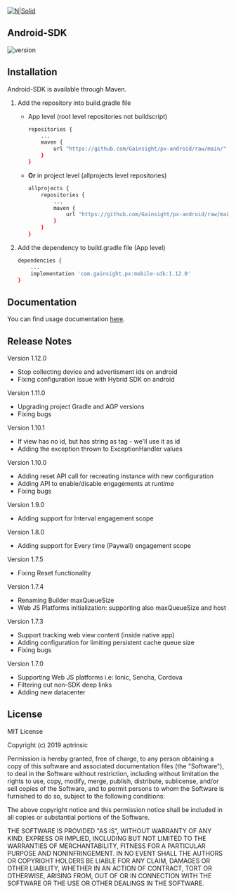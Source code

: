 [![N|Solid](https://app-dev.aptrinsic.com/home/gainsight-px-logo.svg)](https://app.aptrinsic.com)

## Android-SDK

![version](https://img.shields.io/badge/version-1.12.0-green.svg)

## Installation
Android-SDK is available through Maven.

1. Add the repository into build.gradle file
	* App level (root level repositories not buildscript)
		
		```sh
		repositories {
		    ...
		    maven {
		        url "https://github.com/Gainsight/px-android/raw/main/"
		    }
		}
		```
	* **Or** in project level (allprojects level repositories)

		```sh
		allprojects {
		    repositories {
		        ...
		        maven {
			        url "https://github.com/Gainsight/px-android/raw/main/"
			    }
		    }
		}
		```

2. Add the dependency to build.gradle file (App level)

	```sh
	dependencies {
	    ...
	    implementation 'com.gainsight.px:mobile-sdk:1.12.0'
	}
	```
	
## Documentation

You can find usage documentation [here](https://support.gainsight.com/PX/Mobile/Mobile_Platforms).

## Release Notes

Version 1.12.0

* Stop collecting device and advertisment ids on android
* Fixing configuration issue with Hybrid SDK on android

Version 1.11.0

* Upgrading project Gradle and AGP versions
* Fixing bugs

Version 1.10.1

* If view has no id, but has string as tag - we'll use it as id
* Adding the exception thrown to ExceptionHandler values

Version 1.10.0

* Adding reset API call for recreating instance with new configuration
* Adding API to enable/disable engagements at runtime
* Fixing bugs

Version 1.9.0

* Adding support for Interval engagement scope

Version 1.8.0

* Adding support for Every time (Paywall) engagement scope

Version 1.7.5

* Fixing Reset functionality

Version 1.7.4

* Renaming Builder maxQueueSize
* Web JS Platforms initialization: supporting also maxQueueSize and host

Version 1.7.3

* Support tracking web view content (inside native app)
* Adding configuration for limiting persistent cache queue size
* Fixing bugs

Version 1.7.0

* Supporting Web JS platforms i.e: Ionic, Sencha, Cordova
* Filtering out non-SDK deep links
* Adding new datacenter

## License

MIT License

Copyright (c) 2019 aptrinsic

Permission is hereby granted, free of charge, to any person obtaining a copy
of this software and associated documentation files (the "Software"), to deal
in the Software without restriction, including without limitation the rights
to use, copy, modify, merge, publish, distribute, sublicense, and/or sell
copies of the Software, and to permit persons to whom the Software is
furnished to do so, subject to the following conditions:

The above copyright notice and this permission notice shall be included in all
copies or substantial portions of the Software.

THE SOFTWARE IS PROVIDED "AS IS", WITHOUT WARRANTY OF ANY KIND, EXPRESS OR
IMPLIED, INCLUDING BUT NOT LIMITED TO THE WARRANTIES OF MERCHANTABILITY,
FITNESS FOR A PARTICULAR PURPOSE AND NONINFRINGEMENT. IN NO EVENT SHALL THE
AUTHORS OR COPYRIGHT HOLDERS BE LIABLE FOR ANY CLAIM, DAMAGES OR OTHER
LIABILITY, WHETHER IN AN ACTION OF CONTRACT, TORT OR OTHERWISE, ARISING FROM,
OUT OF OR IN CONNECTION WITH THE SOFTWARE OR THE USE OR OTHER DEALINGS IN THE
SOFTWARE.
